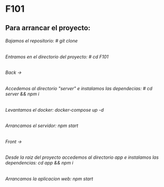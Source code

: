 # F101 
## Para arrancar el proyecto:
###### Bajamos el repositorio: # git clone <url del repo>
###### Entramos en el directorio del proyecto: # cd F101
######   Back ->
###### Accedemos al directorio "server" e instalamos las dependecias:  # cd server && npm i
###### Levantamos el docker: docker-compose up -d
###### Arrancamos el servidor: npm start
######  Front -> 
###### Desde la raiz del proyecto accedemos al directorio app e instalamos las dependencias: cd app && npm i
###### Arrancamos la aplicacion web: npm start
  
